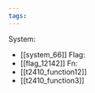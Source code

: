 ```yaml
---
tags:
---
```

System:
- [[system_66]]
Flag:
- [[flag_12142]]
Fn:
- [[t2410_function12]]
- [[t2410_function3]]
